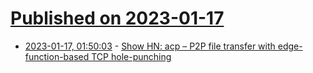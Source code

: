 # [Published on 2023-01-17](index.md)

* [2023-01-17, 01:50:03](https://news.ycombinator.com/item?id=34408197) - [Show HN: acp – P2P file transfer with edge-function-based TCP hole-punching](https://github.com/Contextualist/acp)
